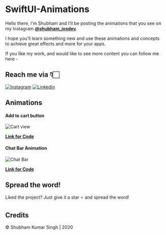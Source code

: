 # SwiftUI-Animations

Hello there, I'm Shubham and I'll be posting the animations that you see on my Instagram 
    [**@shubham_iosdev**](https://www.instagram.com/shubham_iosdev/).
    
I hope you'll learn something new and use these animations and concepts to achieve great effects and more for your apps.

If you like my work, and would like to see more content you can follow me here - 


## Reach me via 👇🏻

[![Instagram](https://raw.githubusercontent.com/Shubham0812/Test-Angular/master/docs/insta.png)](https://www.instagram.com/shubham_iosdev/) [![Linkedin](https://raw.githubusercontent.com/Shubham0812/Test-Angular/master/docs/linkedin.png)](https://www.linkedin.com/in/shubham0812/)


## Animations

#### Add to cart button

![Cart view](https://raw.githubusercontent.com/Shubham0812/SwiftUI-Animations/master/SwiftUI-Animations/GIFs/cart.gif?token=AEX3IM6G5W5E5SXZNCXDOAK7FQLG2)

[**Link for Code**](https://github.com/Shubham0812/SwiftUI-Animations/tree/master/SwiftUI-Animations/Cart)

#### Chat Bar Animation

![Chat Bar](https://raw.githubusercontent.com/Shubham0812/SwiftUI-Animations/master/SwiftUI-Animations/GIFs/chat-bar.gif)

[**Link for Code**](https://github.com/Shubham0812/SwiftUI-Animations/tree/master/SwiftUI-Animations/ChatBar)


## Spread the word!
Liked the project? Just give it a star ⭐️ and spread the word!

## Credits
© Shubham Kumar Singh | 2020
